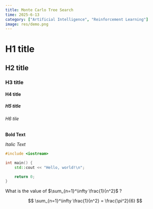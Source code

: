 ```yaml
---
title: Monte Carlo Tree Search
time: 2025-6-13
category: ["Artificial Intelligence", "Reinforcement Learning"]
image: res/demo.png
---
```

# H1 title

## H2 title

### H3 title

#### H4 title

##### H5 title

###### H6 tile

**Bold Text**

*Italic Text*

```c++
#include <iostream>

int main() {
    std::cout << "Hello, world!\n";

    return 0;
}
```

What is the value of $\sum_{n=1}^\infty \frac{1}{n^2}$ ?

$$
\sum_{n=1}^\infty \frac{1}{n^2} = \frac{\pi^2}{6}
$$
